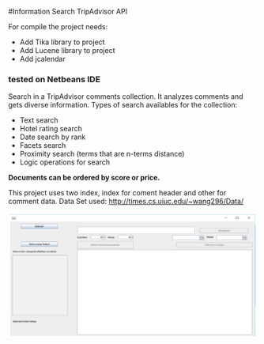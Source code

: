 #Information Search TripAdvisor API  

For compile the project needs:
- Add Tika library to project
- Add Lucene library to project
- Add jcalendar

### tested on Netbeans IDE

Search in a TripAdvisor comments collection. It analyzes comments and gets diverse information.
Types of search availables for the collection:

- Text search 
- Hotel rating search
- Date search by rank
- Facets search
- Proximity search (terms that are n-terms distance)
- Logic operations for search

**Documents can be ordered by score or price.** 

This project uses two index, index for coment header and other for comment data.
Data Set used: http://times.cs.uiuc.edu/~wang296/Data/

![GUI pic](https://github.com/antoniogmartin/Lucene_Information_Search/blob/master/gui-project.png?raw=true)

